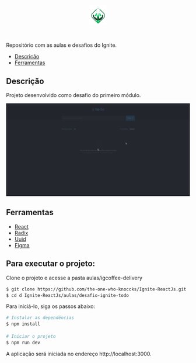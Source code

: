 <p align="center">
<img src="https://raw.githubusercontent.com/tavareshenrique/ignite-reactjs/a11afefe824866f24dd3f9e1cc6e6e9530376ad1/%40assets/img/logo.svg" alt="Next Level Week Esports Logo" width="50"/></p>

<br>

Repositório com as aulas e desafios do Ignite.


  - [Descrição](#descrição)
  - [Ferramentas](#ferramentas)



## Descrição

Projeto desenvolvido como desafio do primeiro módulo.

<p align="center">
<img src="./prev/prev.gif" alt="preview"/></p>



## Ferramentas

* [React](https://reactjs.org/)
* [Radix](https://www.radix-ui.com/)
* [Uuid](https://www.npmjs.com/package/uuid)
* [Figma](https://www.figma.com/)


## Para executar o projeto:

Clone o projeto e acesse a pasta aulas/igcoffee-delivery

```bash
$ git clone https://github.com/the-one-who-knoccks/Ignite-ReactJs.git
$ cd d Ignite-ReactJs/aulas/desafio-ignite-todo
```
Para iniciá-lo, siga os passos abaixo:
```bash
# Instalar as dependências
$ npm install

# Iniciar o projeto
$ npm run dev
```
A aplicação será iniciada no endereço http://localhost:3000.



